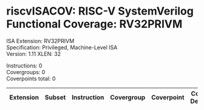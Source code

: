 # riscvISACOV: RISC-V SystemVerilog Functional Coverage: RV32PRIVM

ISA Extension: RV32PRIVM  
Specification: Privileged, Machine-Level ISA  
Version:       1.11
XLEN:          32 

Instructions:  0  
Covergroups:   0  
Coverpoints total:   0  

| Extension | Subset | Instruction| Covergroup | Coverpoint     | Coverpoint Description | Coverpoint Level  |
| ----------| ------ | ---------- | ---------- | -------------- | ---------------------- | ----------------- |


